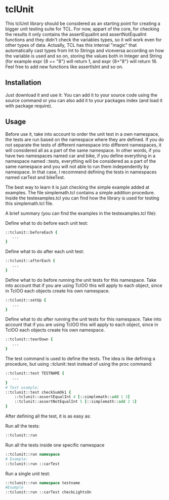 # tclUnit

This tclUnit library should be considered as an starting point for creating a bigger unit testing suite for TCL. For now, appart of the core, for checking the results it only contains the assertEqualInt and assertNotEqualInt functions and they didn't check the variables types, so it will work even for other types of data. Actually, TCL has this internal "magic" that automatically cast types from Int to Strings and viceversa according on how the variable is used and so on, storing the values both in Integer and String (for example expr {8 == "8"} will return 1, and expr {8+"8"} will return 16. Feel free to add new functions like assertIsInt and so on.


## Installation

Just download it and use it: You can add it to your source code using the source command or you can also add it to your packages index (and load it with package require).

## Usage

Before use it, take into account to order the unit test in a own namespace, the tests are run based on the namespace where they are defined. If you do not separate the tests of different namespace into different namespaces, it will considered all as a part of the same namespace. In other words, if you have two namespaces named car and bike, if you define everything in a namespace named ::tests, everything will be considered as a part of the same namespace and you will not able to run them independently by namespace.  In that case, I recommend defining the tests in namespaces named carTest and bikeTest.

The best way to learn it is just checking the simple example added at examples. The file simplemath.tcl contains a simple addition procedure. Inside the testexamples.tcl you can find how the library is used for testing this simplemath.tcl file.

A brief summary (you can find the examples in the testexamples.tcl file):

Define what to do before each unit test:
```tcl
::tclunit::beforeEach {
   ...
}
```

Define what to do after each unit test:
```tcl
::tclunit::afterEach {
   ...
}
```

Define what to do before running the unit tests for this namespace. Take into account that if you are using TclOO this will apply to each object, since in TclOO each objects create his own namespace.
```tcl
::tclunit::setUp {
   ...
}
```

Define what to do after running the unit tests for this namespace. Take into account that if you are using TclOO this will apply to each object, since in TclOO each objects create his own namespace.
```tcl
::tclunit::tearDown {
   ...
}
```

The test command is used to define the tests. The idea is like defining a procedure, but using ::tclunit::test instead of using the proc command:
```tcl
::tclunit::test TESTNAME {
   ...
}
# Test example:	
::tclunit::test checkSumOk1 {
    ::tclunit::assertEqualInt 4 [::simplemath::add 1 3]
    ::tclunit::assertNotEqualInt 5 [::simplemath::add 2 1]
}
```

After defining all the test, it is as easy as:

Run all the tests:
```tcl
::tclunit::run
```

Run all the tests inside one specific namespace
```tcl
::tclunit::run namespace
# Example:
::tclunit::run ::carTest
```

Run a single unit test:
```tcl
::tclunit::run namespace testname
#Example
::tclunit::run ::carTest checkLightsOn
```


